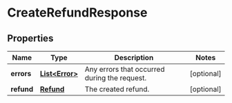 
# CreateRefundResponse

## Properties
Name | Type | Description | Notes
------------ | ------------- | ------------- | -------------
**errors** | [**List&lt;Error&gt;**](Error.md) | Any errors that occurred during the request. |  [optional]
**refund** | [**Refund**](Refund.md) | The created refund. |  [optional]



